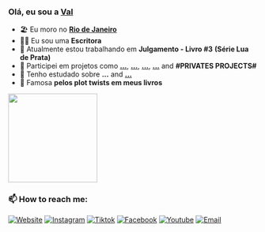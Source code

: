 ### Olá, eu sou a [Val](https://www.vtotta.com.br)

- 🏖 Eu moro no [**Rio de Janeiro**](http://visit.rio/)
- 👨‍💼 Eu sou uma **Escritora** 
- 🏡 Atualmente estou trabalhando em **Julgamento - Livro #3** __(Série Lua de Prata)__
- 👯 Participei em projetos como [**...**](https://#), [**...**]([#](https://#)), [**...**]([#](https://#)), [**...**](https://#) and **#PRIVATES PROJECTS#**
- 🌱 Tenho estudado sobre **...** and [**...**](https://#)
- 🥧 Famosa **pelos plot twists em meus livros**

<div>
    <img height="180em" src="https://github-readme-stats.vercel.app/api?username=vtotta&show_icons=true&include_all_commits=true&count_private=true"/>
    <!--
    <img height="180em" src="https://github-readme-stats.vercel.app/api/top-langs/?username=vtotta&layout=compact&langs_count=10"/> 
    -->
</div>

<h3>📫 How to reach me:</h3>

<p align="left">
    <a href="https://www.vtotta.com.br" target="_blank"><img alt="Website" src="https://img.shields.io/badge/Website-vtotta.com.br-pink?label&style=social&logo=brave"></a> 
    <a href="https://www.instagram.com/v.totta/" target="_blank"><img alt="Instagram" src="https://img.shields.io/badge/Instagram-v.totta-rainbow?label&style=social&logo=instagram"></a>
    <a href="https://www.tiktok.com/@vtotta.autora" target="_blank"><img alt="Tiktok" src="https://img.shields.io/badge/Tiktok-@vtotta.autora-black?label&style=social&logo=tiktok"></a>
    <a href="https://www.facebook.com/vtottaautora" target="_blank"><img alt="Facebook" src="https://img.shields.io/badge/Facebook-vtottaautora-blue?label&style=social&logo=facebook"></a>
    <a href="https://www.youtube.com/vtotta" target="_blank"><img alt="Youtube" src="https://img.shields.io/badge/Youtube-vtotta-red?label&style=social&logo=youtube"></a>
    <a href="mailto:valdevtotta@gmail.com"><img alt="Email" src="https://img.shields.io/badge/Email-valdevtotta@gmail.com-blue?label&style=social&logo=gmail"></a>
</p>
